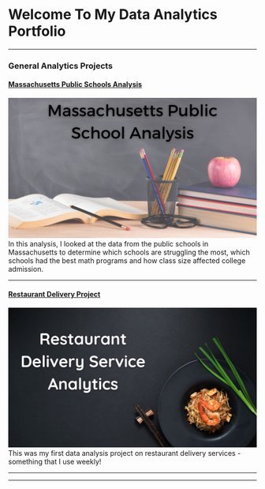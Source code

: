 # Welcome To My Data Analytics Portfolio

---

### General Analytics Projects

#### [Massachusetts Public Schools Analysis](/sample_project)
<img src="images/Massachusetts Public School Analysis.png?raw=true"/>
In this analysis, I looked at the data from the public schools in Massachusetts to determine which schools are struggling the most, which schools had the best math programs and how class size affected college admission. 

---
#### [Restaurant Delivery Project](https://www.linkedin.com/pulse/digging-restaurant-delivery-sales-kim-gasgarth)
[<img src="images/Restaurant Delivery Service Analytics.jpg?raw=true"/>](https://www.linkedin.com/pulse/digging-restaurant-delivery-sales-kim-gasgarth)
This was my first data analysis project on restaurant delivery services - something that I use weekly! 

---


---




